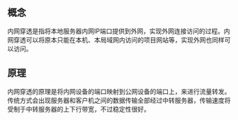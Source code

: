 

## 概念

内网穿透是指将本地服务器内网IP端口提供到外网，实现外网连接访问的过程。内网穿透可以将原本只能在本机、本局域网内访问的项目网站等，实现外网也同样可以访问。 

## 原理

内网穿透的原理是将内网设备的端口映射到公网设备的端口上，来进行流量转发。 传统方式会出现服务器和客户机之间的数据传输全部经过中转服务器，传输速度将受制于中转服务器的上下行带宽，不过稳定性很好。